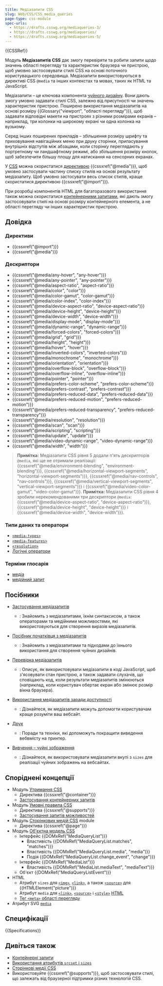 ```yaml
---
title: Медіазапити CSS
slug: Web/CSS/CSS_media_queries
page-type: css-module
spec-urls:
  - https://drafts.csswg.org/mediaqueries-3/
  - https://drafts.csswg.org/mediaqueries/
  - https://drafts.csswg.org/mediaqueries-5/
---
```


{{CSSRef}}

Модуль **Медіазапитів CSS** дає змогу перевіряти та робити запити щодо значень області перегляду та характеристик браузера чи пристрою, щоб умовно застосовувати стилі CSS на основі поточного користувацького середовища. Медіазапити використовуються в директиві CSS `@media` та інших контекстах та мовах, таких як HTML та JavaScript.

Медіазапити – це ключова компонента [чуйного дизайну](/uk/docs/Learn/CSS/CSS_layout/Responsive_Design). Вони дають змогу умовно задавати стилі CSS, залежно від присутності чи значень характеристик пристрою. Поширено використання медіазапитів на основі розміру {{Glossary("viewport", "області перегляду")}}, щоб задавати відповідні макети на пристроях з різними розмірами екранів – наприклад, три колонки на широкому екрані чи одна колонка на вузькому.

Серед інших поширених прикладів – збільшення розміру шрифту та приховування навігаційних меню при друку сторінки, припасування внутрішніх відступів між абзацами, коли сторінку переглядають у портретному чи ландшафтному режимі, або збільшення розміру кнопок, щоб забезпечити більшу площу для натискання на сенсорних екранах.

У [CSS](/uk/docs/Web/CSS) можна скористатися [директивою](/uk/docs/Web/CSS/At-rule) {{cssxref("@media")}}, щоб умовно застосувати частину списку стилів на основі результату медіазапиту. Щоб умовно застосувати весь список стилів, краще скористатися директивою {{cssxref("@import")}}.

При розробці компонентів HTML для багаторазового використання також можна скористатися [контейнерними запитами](/uk/docs/Web/CSS/CSS_containment/Container_queries), які дають змогу застосовувати стилі на основі розміру контейнерного елемента, а не області перегляду чи інших характеристик пристрою.

## Довідка

### Директиви

- {{cssxref("@import")}}
- {{cssxref("@media")}}

### Дескриптори

- {{cssxref("@media/any-hover", "any-hover")}}
- {{cssxref("@media/any-pointer", "any-pointer")}}
- {{cssxref("@media/aspect-ratio", "aspect-ratio")}}
- {{cssxref("@media/color", "color")}}
- {{cssxref("@media/color-gamut", "color-gamut")}}
- {{cssxref("@media/color-index", "color-index")}}
- {{cssxref("@media/device-aspect-ratio", "device-aspect-ratio")}}
- {{cssxref("@media/device-height", "device-height")}}
- {{cssxref("@media/device-width", "device-width")}}
- {{cssxref("@media/display-mode", "display-mode")}}
- {{cssxref("@media/dynamic-range", "dynamic-range")}}
- {{cssxref("@media/forced-colors", "forced-colors")}}
- {{cssxref("@media/grid", "grid")}}
- {{cssxref("@media/height", "height")}}
- {{cssxref("@media/hover", "hover")}}
- {{cssxref("@media/inverted-colors", "inverted-colors")}}
- {{cssxref("@media/monochrome", "monochrome")}}
- {{cssxref("@media/orientation", "orientation")}}
- {{cssxref("@media/overflow-block", "overflow-block")}}
- {{cssxref("@media/overflow-inline", "overflow-inline")}}
- {{cssxref("@media/pointer", "pointer")}}
- {{cssxref("@media/prefers-color-scheme", "prefers-color-scheme")}}
- {{cssxref("@media/prefers-contrast", "prefers-contrast")}}
- {{cssxref("@media/prefers-reduced-data", "prefers-reduced-data")}}
- {{cssxref("@media/prefers-reduced-motion", "prefers-reduced-motion")}}
- {{cssxref("@media/prefers-reduced-transparency", "prefers-reduced-transparency")}}
- {{cssxref("@media/resolution", "resolution")}}
- {{cssxref("@media/scan", "scan")}}
- {{cssxref("@media/scripting", "scripting")}}
- {{cssxref("@media/update", "update")}}
- {{cssxref("@media/video-dynamic-range", "video-dynamic-range")}}
- {{cssxref("@media/width", "width")}}

> **Примітка:** Медіазапити CSS рівня 5 додали п'ять дескрипторів `@media`, які ще не отримали реалізації: {{cssxref("@media/environment-blending", "environment-blending")}}, {{cssxref("@media/horizontal-viewport-segments", "horizontal-viewport-segments")}}, {{cssxref("@media/nav-controls", "nav-controls")}}, {{cssxref("@media/vertical-viewport-segments", "vertical-viewport-segments")}} і {{cssxref("@media/video-color-gamut", "video-color-gamut")}}.
> **Примітка:** Медіазапити CSS рівня 4 зробили нерекомендованими три дескриптори `@media`: {{cssxref("@media/device-aspect-ratio", "device-aspect-ratio")}}, {{cssxref("@media/device-height", "device-height")}} і {{cssxref("@media/device-width", "device-width")}}.

### Типи даних та оператори

- [`<media-types>`](/uk/docs/Web/CSS/@media#mediini-typy)
- [`<media-features>`](/uk/docs/Web/CSS/@media#mediini-mozhlyvosti)
- [`<resolution>`](/uk/docs/Web/CSS/resolution)
- [Логічні оператори](/uk/docs/Web/CSS/@media#lohichni_operatory)

### Терміни глосарія

- [медіа](/uk/docs/Glossary/Media/CSS)
- [медійний запит](/uk/docs/Glossary/Media_query)

## Посібники

- [Застосування медіазапитів](/uk/docs/Web/CSS/CSS_media_queries/Using_media_queries)

  - : Знайомить з медіазапитами, їхнім синтаксисом, а також операторами та медійними можливостями, які використовуються для створення виразів медіазапитів.

- [Посібник початківця з медіазапитів](/uk/docs/Learn/CSS/CSS_layout/Media_queries)

  - : Знайомить з медіазапитами та підходами до їхнього використання для створення чуйних дизайнів.

- [Перевірка медіазапитів](/uk/docs/Web/CSS/CSS_media_queries/Testing_media_queries)

  - : Описує, як використовувати медіазапити в коді JavaScript, щоб з'ясовувати стан пристрою, а також задавати слухачів, що сповіщають код, коли результати медіазапитів змінюються (наприклад, коли користувач обертає екран або змінює розмір вікна браузера).

- [Використання медіазапитів заради доступності](/uk/docs/Web/CSS/CSS_media_queries/Using_media_queries_for_accessibility)

  - : Дізнайтеся, як медіазапити можуть допомогти користувачам краще розуміти ваш вебсайт.

- [Друк](/uk/docs/Web/CSS/CSS_media_queries/Printing)

  - : Поради та техніки, які допоможуть покращити виведення вебвмісту на принтер.

- [Вивчення – чуйні зображення](/uk/docs/Learn/HTML/Multimedia_and_embedding/Responsive_images)

  - : Дізнайтеся, як використовувати медіазапити вкупі з `sizes` для реалізації чуйних зображень на вебсайтах.

## Споріднені концепції

- Модуль [Утримання CSS](/uk/docs/Web/CSS/CSS_containment)
  - Директива {{cssxref("@container")}}
  - [Застосування контейнерних запитів](/uk/docs/Web/CSS/CSS_containment/Container_queries)
- Модуль [Умовні правила CSS](/uk/docs/Web/CSS/CSS_conditional_rules)
  - Директива {{cssxref("@supports")}}
  - [Застосування запитів можливостей](/uk/docs/Web/CSS/CSS_conditional_rules/Using_feature_queries)
- Модуль [Сторінкових медій CSS](/uk/docs/Web/CSS/CSS_paged_media) module
  - Директива {{cssxref("@page")}}
- Модуль [Об'єктна модель CSS](/uk/docs/Web/API/CSS_Object_Model)
  - Інтерфейс {{DOMxRef("MediaQueryList")}}
    - Властивість {{DOMxRef("MediaQueryList.matches", "matches")}}
    - Властивість {{DOMxRef("MediaQueryList.media", "media")}}
    - Подія {{DOMxRef("MediaQueryList.change_event", "change")}}
  - Інтерфейс {{DOMxRef("MediaList")}}
    - Властивість {{DOMxRef("MediaList.mediaText", "mediaText")}}
  - Об'єкт {{DOMxRef("MediaQueryListEvent")}}
- HTML
  - Атрибут `sizes` для [`<img>`](/uk/docs/Web/HTML/Element/img#sizes), [`<link>`](/uk/docs/Web/HTML/Element/link#sizes), а також [`<source>`](/uk/docs/Web/HTML/Element/source#sizes) для {{HTMLElement("picture")}}
  - Атрибут `media` для [`<link>`](/uk/docs/Web/HTML/Element/link#media), [`<source>`](/uk/docs/Web/HTML/Element/source#media) і [`<style>`](/uk/docs/Web/HTML/Element/style#media) [HTML](/uk/docs/Web/HTML)
  - [Тег `<meta>` області перегляду](/uk/docs/Web/HTML/Viewport_meta_tag)
- Атрибут SVG [`media`](/uk/docs/Web/SVG/Attribute/media)

## Специфікації

{{Specifications}}

## Дивіться також

- [Контейнерні запити](/uk/docs/Web/CSS/CSS_containment/Container_queries)
- [Використання атрибутів `srcset` і `sizes`](/uk/docs/Web/HTML/Element/img#vykorystannia-atrybutiv-srcset-i-sizes)
- [Сторінкові медії CSS](/uk/docs/Web/CSS/CSS_paged_media)
- Використовуйте {{cssxref("@supports")}}, щоб застосовувати стилі, що залежать від браузерної підтримки різних технологій CSS.
